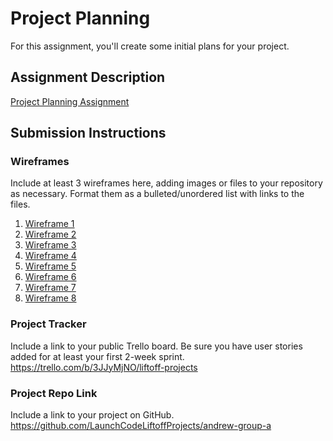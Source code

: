 # Project Planning
For this assignment, you'll create some initial plans for your project.

## Assignment Description
[Project Planning Assignment](https://education.launchcode.org/liftoff/modules/assignments/project-planning)

## Submission Instructions

### Wireframes

Include at least 3 wireframes here, adding images or files to your repository as necessary. Format them as a bulleted/unordered list with links to the files.
<ol>
  <li><a href="https://github.com/nsteil/liftoff-assignments/blob/664a50eb2b5b655fdbd45ec2b350f29824c2bd47/P3-Project_Planning/WireFrame%20LiftOff%202021%201.png">Wireframe 1</a></li>
  <li><a href="https://github.com/nsteil/liftoff-assignments/blob/master/P3-Project_Planning/WireFrame%20LiftOff%202021%202.png">Wireframe 2</a></li>
  <li><a href="https://github.com/nsteil/liftoff-assignments/blob/master/P3-Project_Planning/WireFrame%20LiftOff%202021%203.png">Wireframe 3</a></li>
  <li><a href="https://github.com/nsteil/liftoff-assignments/blob/master/P3-Project_Planning/WireFrame%20LiftOff%202021%204.png">Wireframe 4</a></li>
  <li><a href="https://github.com/nsteil/liftoff-assignments/blob/master/P3-Project_Planning/WireFrame%20LiftOff%202021%205.png">Wireframe 5</a></li>
  <li><a href="https://github.com/nsteil/liftoff-assignments/blob/master/P3-Project_Planning/WireFrame%20LiftOff%202021%206.png">Wireframe 6</a></li>
  <li><a href="https://github.com/nsteil/liftoff-assignments/blob/master/P3-Project_Planning/WireFrame%20LiftOff%202021%207.png">Wireframe 7</a></li>
  <li><a href="https://github.com/nsteil/liftoff-assignments/blob/master/P3-Project_Planning/WireFrame%20LiftOff%202021%208.png">Wireframe 8</a></li>
</ol>

### Project Tracker

Include a link to your public Trello board. Be sure you have user stories added for at least your first 2-week sprint.
https://trello.com/b/3JJyMjNO/liftoff-projects

### Project Repo Link

Include a link to your project on GitHub.
https://github.com/LaunchCodeLiftoffProjects/andrew-group-a
